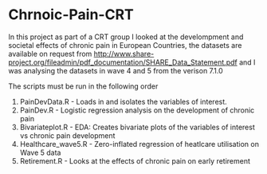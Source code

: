 # Chrnoic-Pain-CRT

In this project as part of a CRT group I looked at the develompment and societal effects of chronic pain in European Countries, the datasets are available on request from http://www.share-project.org/fileadmin/pdf_documentation/SHARE_Data_Statement.pdf and I was analysing the datasets in wave 4 and 5 from the verison 7.1.0

The scripts must be run in the following order
1. PainDevData.R    - Loads in and isolates the variables of interest.
2. PainDev.R        - Logistic regression analysis on the development of chronic pain
3. Bivariateplot.R  - EDA: Creates bivariate plots of the variables of interest vs chronic pain development 
4. Healthcare_wave5.R     - Zero-inflated regression of heatlcare utilisation on Wave 5 data
5. Retirement.R     - Looks at the effects of chronic pain on early retirement
